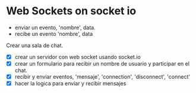 # Web Sockets on socket io

- enviar un evento, 'nombre', data.
- recibe un evento 'nombre', data

Crear una sala de chat.

- [x] crear un servidor con web socket usando socket.io
- [x] crear un formulario para recibir un nombre de usuario y participar en el chat.
- [x] recibir y enviar eventos, 'mensaje', 'connection', 'disconnect', 'connect'
- [x] hacer la logica para enviar y recibir mensajes
